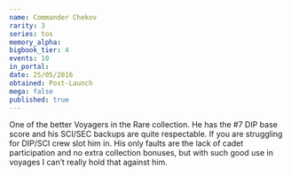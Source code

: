 ```yaml
---
name: Commander Chekov
rarity: 3
series: tos
memory_alpha:
bigbook_tier: 4
events: 10
in_portal:
date: 25/05/2016
obtained: Post-Launch
mega: false
published: true
---
```


One of the better Voyagers in the Rare collection. He has the #7 DIP base score and his SCI/SEC backups are quite respectable. If you are struggling for DIP/SCI crew slot him in. His only faults are the lack of cadet participation and no extra collection bonuses, but with such good use in voyages I can’t really hold that against him.
